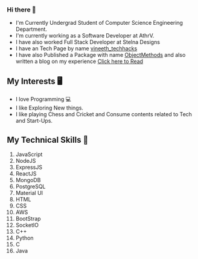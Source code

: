 ### Hi there 👋

* I'm Currently Undergrad Student of Computer Science Engineering Department.
* I'm currently working as a  Software Developer at AthrV.
* I have also worked Full Stack Developer at Stelna Designs
* I have an Tech Page by name <a href="https://www.instagram.com/vineeth_techhacks/" target="_blank">vineeth_techhacks</a>
* I have also Published a Package with name <a href="https://www.npmjs.com/package/objectmethods" target="_blank">ObjectMethods</a> and also written a blog on my experience <a href="https://medium.com/@VineethDShetty/my-experience-of-building-first-npm-package-2ad74707f240" target="_blank">Click here to Read</a>



## My Interests 🖥
* I love Programming 💻
* I like Exploring New things.
* I like playing Chess and Cricket and Consume contents related to Tech and Start-Ups.


## My Technical Skills 📝
1. JavaScript
2. NodeJS
3. ExpressJS
4. ReactJS
5. MongoDB
6. PostgreSQL
7. Material UI
8. HTML
9. CSS
10. AWS
11. BootStrap
12. SocketIO
13. C++
14. Python
15. C
16. Java


